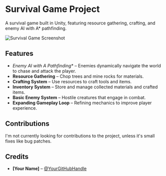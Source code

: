 # **Survival Game Project**  

A survival game built in Unity, featuring resource gathering, crafting, and enemy AI with A* pathfinding.  

![Survival Game Screenshot](https://github.com/user-attachments/assets/102c1666-3748-41e2-b6cf-225cf63dc4a9)

## **Features**  
- **Enemy AI with A* Pathfinding** – Enemies dynamically navigate the world to chase and attack the player.  
- **Resource Gathering** – Chop trees and mine rocks for materials.  
- **Crafting System** – Use resources to craft tools and items.  
- **Inventory System** – Store and manage collected materials and crafted items.  
- **Basic Enemy System** – Hostile creatures that engage in combat.  
- **Expanding Gameplay Loop** – Refining mechanics to improve player experience.  

## **Contributions**  
I'm not currently looking for contributions to the project, unless it's small fixes like bug patches.  

## **Credits**  
- **[Your Name]** – [@YourGitHubHandle](https://github.com/YourGitHubHandle)  
